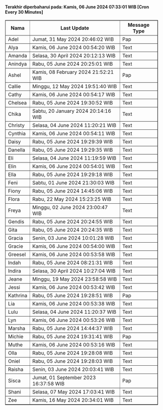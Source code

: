 #### Terakhir diperbaharui pada: Kamis, 06 June 2024 07:33:01 WIB [Cron Every 30 Minutes]

<table border='1'><tr><th>Nama</th><th>Last Update</th><th>Message Type</th></tr><tr><td>Adel</td><td>Jumat, 31 May 2024 20:46:02 WIB</td><td>Pap</td></tr><tr><td>Alya</td><td>Kamis, 06 June 2024 00:54:20 WIB</td><td>Text</td></tr><tr><td>Amanda</td><td>Selasa, 30 April 2024 20:12:13 WIB</td><td>Text</td></tr><tr><td>Anindya</td><td>Rabu, 05 June 2024 20:25:01 WIB</td><td>Text</td></tr><tr><td>Ashel</td><td>Kamis, 08 February 2024 21:52:21 WIB</td><td>Pap</td></tr><tr><td>Callie</td><td>Minggu, 12 May 2024 19:51:40 WIB</td><td>Text</td></tr><tr><td>Cathy</td><td>Kamis, 06 June 2024 00:54:17 WIB</td><td>Text</td></tr><tr><td>Chelsea</td><td>Rabu, 05 June 2024 19:30:52 WIB</td><td>Text</td></tr><tr><td>Chika</td><td>Sabtu, 20 January 2024 20:14:16 WIB</td><td>Text</td></tr><tr><td>Christy</td><td>Selasa, 04 June 2024 11:20:21 WIB</td><td>Text</td></tr><tr><td>Cynthia</td><td>Kamis, 06 June 2024 00:54:11 WIB</td><td>Text</td></tr><tr><td>Daisy</td><td>Rabu, 05 June 2024 19:29:39 WIB</td><td>Text</td></tr><tr><td>Danella</td><td>Rabu, 05 June 2024 19:29:35 WIB</td><td>Text</td></tr><tr><td>Eli</td><td>Selasa, 04 June 2024 11:19:59 WIB</td><td>Text</td></tr><tr><td>Elin</td><td>Kamis, 06 June 2024 00:54:01 WIB</td><td>Text</td></tr><tr><td>Ella</td><td>Rabu, 05 June 2024 19:29:18 WIB</td><td>Text</td></tr><tr><td>Feni</td><td>Sabtu, 01 June 2024 21:30:03 WIB</td><td>Text</td></tr><tr><td>Fiony</td><td>Rabu, 05 June 2024 14:45:06 WIB</td><td>Text</td></tr><tr><td>Flora</td><td>Rabu, 22 May 2024 15:23:25 WIB</td><td>Text</td></tr><tr><td>Freya</td><td>Minggu, 02 June 2024 23:00:47 WIB</td><td>Text</td></tr><tr><td>Gendis</td><td>Rabu, 05 June 2024 20:24:55 WIB</td><td>Text</td></tr><tr><td>Gita</td><td>Rabu, 05 June 2024 20:24:35 WIB</td><td>Text</td></tr><tr><td>Gracia</td><td>Senin, 03 June 2024 10:01:28 WIB</td><td>Text</td></tr><tr><td>Gracie</td><td>Kamis, 06 June 2024 00:54:00 WIB</td><td>Text</td></tr><tr><td>Greesel</td><td>Kamis, 06 June 2024 00:53:58 WIB</td><td>Text</td></tr><tr><td>Indah</td><td>Rabu, 05 June 2024 08:21:31 WIB</td><td>Text</td></tr><tr><td>Indira</td><td>Selasa, 30 April 2024 10:27:04 WIB</td><td>Text</td></tr><tr><td>Jeane</td><td>Minggu, 19 May 2024 23:58:58 WIB</td><td>Text</td></tr><tr><td>Jessi</td><td>Kamis, 06 June 2024 00:53:42 WIB</td><td>Text</td></tr><tr><td>Kathrina</td><td>Rabu, 05 June 2024 19:28:51 WIB</td><td>Pap</td></tr><tr><td>Lia</td><td>Kamis, 06 June 2024 00:53:38 WIB</td><td>Text</td></tr><tr><td>Lulu</td><td>Selasa, 04 June 2024 11:20:37 WIB</td><td>Text</td></tr><tr><td>Lyn</td><td>Kamis, 06 June 2024 00:53:26 WIB</td><td>Text</td></tr><tr><td>Marsha</td><td>Rabu, 05 June 2024 14:44:37 WIB</td><td>Text</td></tr><tr><td>Michie</td><td>Rabu, 05 June 2024 19:31:41 WIB</td><td>Pap</td></tr><tr><td>Muthe</td><td>Kamis, 06 June 2024 00:53:16 WIB</td><td>Text</td></tr><tr><td>Olla</td><td>Rabu, 05 June 2024 19:28:08 WIB</td><td>Text</td></tr><tr><td>Oniel</td><td>Rabu, 05 June 2024 19:28:03 WIB</td><td>Text</td></tr><tr><td>Raisha</td><td>Senin, 03 June 2024 20:03:41 WIB</td><td>Text</td></tr><tr><td>Sisca</td><td>Jumat, 01 September 2023 16:37:58 WIB</td><td>Pap</td></tr><tr><td>Shani</td><td>Selasa, 07 May 2024 17:03:41 WIB</td><td>Text</td></tr><tr><td>Zee</td><td>Kamis, 16 May 2024 20:34:01 WIB</td><td>Text</td></tr></table>